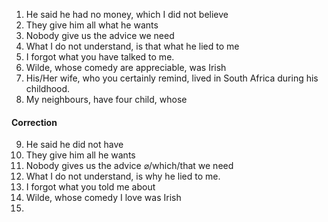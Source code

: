1. He said he had no money, which I did not believe
2. They give him all what he wants
3. Nobody give us the advice we need
4. What I do not understand, is that what he lied to me
5. I forgot what you have talked to me. 
6. Wilde, whose comedy are appreciable, was Irish
7. His/Her wife, who you certainly remind, lived in South Africa during his childhood. 
8. My neighbours, have four child, whose 

#### Correction
9. He said he did not have
10. They give him all he wants
11. Nobody gives us the advice $\varnothing$/which/that we need
12. What I do not understand, is why he lied to me.
13. I forgot what you told me about
14. Wilde, whose comedy I love was Irish
15. 